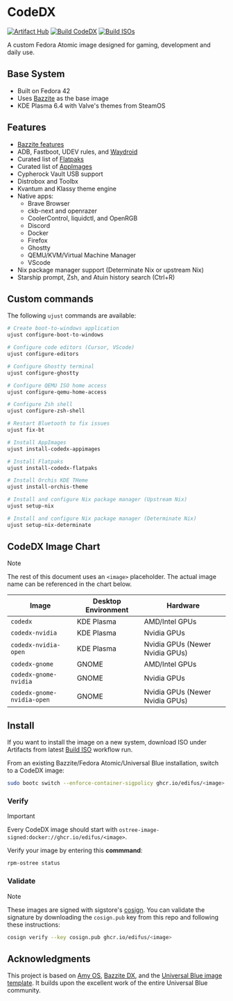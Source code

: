 # CodeDX

[![Artifact Hub](https://img.shields.io/endpoint?url=https://artifacthub.io/badge/repository/codedx)](https://artifacthub.io/packages/search?repo=codedx)
[![Build CodeDX](https://github.com/edifus/codedx/actions/workflows/build.yml/badge.svg)](https://github.com/edifus/codedx/actions/workflows/build.yml)
[![Build ISOs](https://github.com/edifus/codedx/actions/workflows/build_iso.yml/badge.svg)](https://github.com/edifus/codedx/actions/workflows/build_iso.yml)

A custom Fedora Atomic image designed for gaming, development and daily use.

## Base System

- Built on Fedora 42
- Uses [Bazzite](https://bazzite.gg/) as the base image
- KDE Plasma 6.4 with Valve's themes from SteamOS

## Features

- [Bazzite features](https://github.com/ublue-os/bazzite#about--features)
- ADB, Fastboot, UDEV rules, and [Waydroid](https://docs.bazzite.gg/Installing_and_Managing_Software/Waydroid_Setup_Guide/)
- Curated list of [Flatpaks](https://github.com/edifus/codedx/blob/main/flatpaks)
- Curated list of [AppImages](https://github.com/edifus/codedx/blob/main/appimages)
- Cypherock Vault USB support
- Distrobox and Toolbx
- Kvantum and Klassy theme engine
- Native apps:
  - Brave Browser
  - ckb-next and openrazer
  - CoolerControl, liquidctl, and OpenRGB
  - Discord
  - Docker
  - Firefox
  - Ghostty
  - QEMU/KVM/Virtual Machine Manager
  - VScode
- Nix package manager support (Determinate Nix or upstream Nix)
- Starship prompt, Zsh, and Atuin history search (Ctrl+R)

## Custom commands

The following `ujust` commands are available:

```bash
# Create boot-to-windows application
ujust configure-boot-to-windows

# Configure code editors (Cursor, VScode)
ujust configure-editors

# Configure Ghostty terminal
ujust configure-ghostty

# Configure QEMU ISO home access
ujust configure-qemu-home-access

# Configure Zsh shell
ujust configure-zsh-shell

# Restart Bluetooth to fix issues
ujust fix-bt

# Install AppImages
ujust install-codedx-appimages

# Install Flatpaks
ujust install-codedx-flatpaks

# Install Orchis KDE THeme
ujust install-orchis-theme

# Install and configure Nix package manager (Upstream Nix)
ujust setup-nix

# Install and configure Nix package manager (Determinate Nix)
ujust setup-nix-determinate
```

## CodeDX Image Chart

> [!NOTE]
> The rest of this document uses an `<image>` placeholder. The actual image name can be referenced in the chart below.

| Image                       | Desktop Environment | Hardware                                 |
| --------------------------- | ------------------- | ---------------------------------------- |
| `codedx`                   | KDE Plasma          | AMD/Intel GPUs                           |
| `codedx-nvidia`            | KDE Plasma          | Nvidia GPUs                              |
| `codedx-nvidia-open`            | KDE Plasma          | Nvidia GPUs (Newer Nvidia GPUs)          |
| `codedx-gnome`             | GNOME               | AMD/Intel GPUs                           |
| `codedx-gnome-nvidia`      | GNOME               | Nvidia GPUs                              |
| `codedx-gnome-nvidia-open`      | GNOME               | Nvidia GPUs (Newer Nvidia GPUs)          |

## Install

If you want to install the image on a new system, download ISO under Artifacts from latest [Build ISO](https://github.com/edifus/codedx/actions/workflows/build_iso.yml) workflow run.

From an existing Bazzite/Fedora Atomic/Universal Blue installation, switch to a CodeDX image:

```bash
sudo bootc switch --enforce-container-sigpolicy ghcr.io/edifus/<image>:latest
```

### Verify

> [!IMPORTANT]
> Every CodeDX image should start with `ostree-image-signed:docker://ghcr.io/edifus/<image>`.

Verify your image by entering this **commmand**:

```bash
rpm-ostree status
```

### Validate

> [!NOTE]
> These images are signed with sigstore's [cosign](https://docs.sigstore.dev/cosign/overview/). You can validate the signature by downloading the `cosign.pub` key from this repo and following these instructions:

```bash
cosign verify --key cosign.pub ghcr.io/edifus/<image>
```

## Acknowledgments

This project is based on [Amy OS](https://github.com/astrovm/amyos), [Bazzite DX](https://github.com/ublue-os/bazzite-dx), and the [Universal Blue image template](https://github.com/ublue-os/image-template). It builds upon the excellent work of the entire Universal Blue community.
